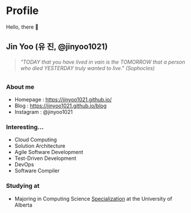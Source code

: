 # Profile
Hello, there 👋
## Jin Yoo (유 진, @jinyoo1021)

> ###### *"TODAY that you have lived in vain is the TOMORROW that a person who died YESTERDAY truly wanted to live."* (Sophocles)

### About me
- Homepage : https://jinyoo1021.github.io/
- Blog : https://jinyoo1021.github.io/blog
- Instagram : @jinyoo1021

### Interesting...
- Cloud Computing
- Solution Architecture
- Agile Software Development
- Test-Driven Development
- DevOps
- Software Compiler

### Studying at
- Majoring in Computing Science [Specialization](https://www.ualberta.ca/computing-science/undergraduate-studies/programs-and-admissions/specialization.html) at the University of Alberta
